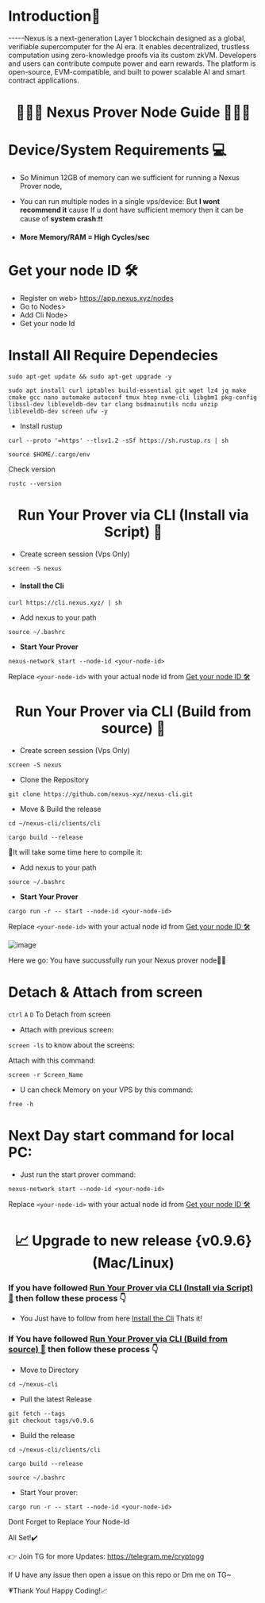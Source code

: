 <div align="left">

#   **Introduction📔**

</div>

-----Nexus is a next-generation Layer 1 blockchain designed as a global, verifiable supercomputer for the AI era. It enables decentralized, trustless computation using zero-knowledge proofs via its custom zkVM. Developers and users can contribute compute power and earn rewards. The platform is open-source, EVM-compatible, and built to power scalable AI and smart contract applications.


<div align="center">

#  👨🏻‍💻 **Nexus Prover Node Guide** 👨🏻‍💻

</div>


# Device/System Requirements 💻

* So Minimun 12GB of memory can we sufficient for running a Nexus Prover node, 

* You can run multiple nodes in a single vps/device: But **I wont recommend it** cause If u dont have sufficient memory then it can be cause of **system crash**:❗❗

* **More Memory/RAM = High Cycles/sec**

# Get your node ID 🛠


* Register on web> https://app.nexus.xyz/nodes
* Go to Nodes>
* Add Cli Node> 
* Get your node Id


# Install All Require Dependecies


```
sudo apt-get update && sudo apt-get upgrade -y
```

```
sudo apt install curl iptables build-essential git wget lz4 jq make cmake gcc nano automake autoconf tmux htop nvme-cli libgbm1 pkg-config libssl-dev libleveldb-dev tar clang bsdmainutils ncdu unzip libleveldb-dev screen ufw -y
```

* Install rustup

```
curl --proto '=https' --tlsv1.2 -sSf https://sh.rustup.rs | sh
```

```
source $HOME/.cargo/env
```

Check version

```
rustc --version
```


<div align="center">

#  Run Your Prover via CLI (Install via Script) 🍥

</div>



* Create screen session (Vps Only)

```
screen -S nexus
```


* ####  Install the Cli

```
curl https://cli.nexus.xyz/ | sh
```

* Add nexus to your path

```
source ~/.bashrc
```

* **Start Your Prover**

```
nexus-network start --node-id <your-node-id>
```

Replace `<your-node-id>` with your actual node id from [Get your node ID 🛠](https://github.com/Mayankgg01/Nexus_Prover_Node_Guide/tree/main?tab=readme-ov-file#get-your-node-id-)



<div align="center">

#  Run Your Prover via CLI (Build from source) 🍥

</div>


* Create screen session (Vps Only)

```
screen -S nexus
```

* Clone the Repository


```
git clone https://github.com/nexus-xyz/nexus-cli.git
```

* Move & Build the release

```
cd ~/nexus-cli/clients/cli
```

```
cargo build --release
```


🔺It will take some time here to compile it:


* Add nexus to your path

```
source ~/.bashrc
```


* **Start Your Prover**

```
cargo run -r -- start --node-id <your-node-id>
```

Replace `<your-node-id>` with your actual node id from [Get your node ID 🛠](https://github.com/Mayankgg01/Nexus_Prover_Node_Guide/tree/main?tab=readme-ov-file#get-your-node-id-)




![image](https://github.com/user-attachments/assets/a2c9bb37-e72b-4c42-8d7a-14554de938e5)


Here we go: You have succussfully run your Nexus prover node🚀😙


# Detach & Attach from screen

`ctrl` `A` `D` To Detach from screen 

* Attach with previous screen:


`screen -ls` to know about the screens:

Attach with this command:

`screen -r Screen_Name` 



* U can check Memory on your VPS by this command:

```
free -h
```


# Next Day start command for local PC:

* Just run the start prover command:

```
nexus-network start --node-id <your-node-id>
```

Replace `<your-node-id>` with your actual node id from [Get your node ID 🛠](https://github.com/Mayankgg01/Nexus_Prover_Node_Guide/tree/main?tab=readme-ov-file#get-your-node-id-)



<div align="center">

# 📈 Upgrade to new release {v0.9.6}     (Mac/Linux)

</div>


### If you have followed [Run Your Prover via CLI (Install via Script) 🍥](https://github.com/Mayankgg01/Nexus_Prover_Node_Guide?tab=readme-ov-file#run-your-prover-via-cli-install-via-script-) then follow these process 👇


* You Just have to follow from here [Install the Cli](https://github.com/Mayankgg01/Nexus_Prover_Node_Guide/tree/main?tab=readme-ov-file#install-the-cli) Thats it!





### If You have followed [Run Your Prover via CLI (Build from source) 🍥](https://github.com/Mayankgg01/Nexus_Prover_Node_Guide?tab=readme-ov-file#run-your-prover-via-cli-build-from-source-) then follow these process 👇



* Move to Directory

```
cd ~/nexus-cli
```

* Pull the latest Release

```
git fetch --tags
git checkout tags/v0.9.6
```

* Build the release

```
cd ~/nexus-cli/clients/cli
```

```
cargo build --release
```

```
source ~/.bashrc
```

* Start Your prover:

```
cargo run -r -- start --node-id <your-node-id>
```

Dont Forget to Replace Your Node-Id

All Set!✔️


👉 Join TG for more Updates: https://telegram.me/cryptogg

If U have any issue then open a issue on this repo or Dm me on TG~

💗Thank You! Happy Coding!📈
